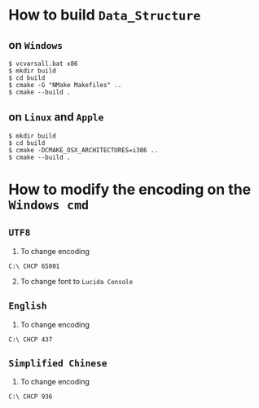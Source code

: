 How to build `Data_Structure`
===================

on `Windows`
--------
```
$ vcvarsall.bat x86
$ mkdir build
$ cd build
$ cmake -G "NMake Makefiles" ..
$ cmake --build .
```

on `Linux` and `Apple`
------------------
```
$ mkdir build
$ cd build
$ cmake -DCMAKE_OSX_ARCHITECTURES=i386 ..
$ cmake --build .
```

How to modify the encoding on the `Windows cmd`
================================================

`UTF8`
----
1. To change encoding
```
C:\ CHCP 65001
```

2. To change font to `Lucida Console`

`English`
-------
1. To change encoding
```
C:\ CHCP 437
```

`Simplified Chinese`
------------------
1. To change encoding
```
C:\ CHCP 936
```